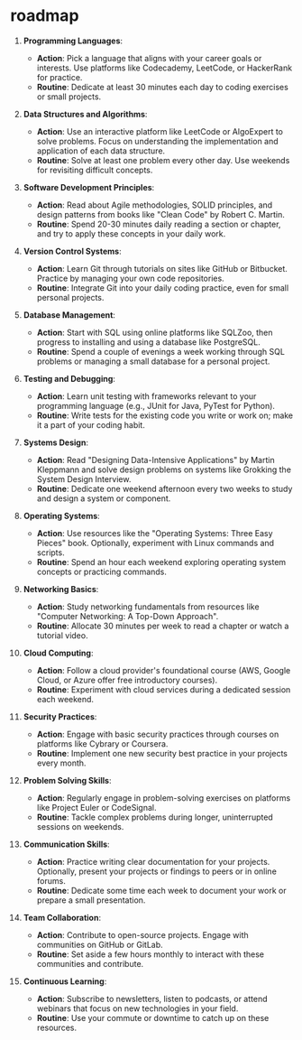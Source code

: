 # roadmap


1. **Programming Languages**:
   - **Action**: Pick a language that aligns with your career goals or interests. Use platforms like Codecademy, LeetCode, or HackerRank for practice.
   - **Routine**: Dedicate at least 30 minutes each day to coding exercises or small projects.

2. **Data Structures and Algorithms**:
   - **Action**: Use an interactive platform like LeetCode or AlgoExpert to solve problems. Focus on understanding the implementation and application of each data structure.
   - **Routine**: Solve at least one problem every other day. Use weekends for revisiting difficult concepts.

3. **Software Development Principles**:
   - **Action**: Read about Agile methodologies, SOLID principles, and design patterns from books like "Clean Code" by Robert C. Martin.
   - **Routine**: Spend 20-30 minutes daily reading a section or chapter, and try to apply these concepts in your daily work.

4. **Version Control Systems**:
   - **Action**: Learn Git through tutorials on sites like GitHub or Bitbucket. Practice by managing your own code repositories.
   - **Routine**: Integrate Git into your daily coding practice, even for small personal projects.

5. **Database Management**:
   - **Action**: Start with SQL using online platforms like SQLZoo, then progress to installing and using a database like PostgreSQL.
   - **Routine**: Spend a couple of evenings a week working through SQL problems or managing a small database for a personal project.

6. **Testing and Debugging**:
   - **Action**: Learn unit testing with frameworks relevant to your programming language (e.g., JUnit for Java, PyTest for Python).
   - **Routine**: Write tests for the existing code you write or work on; make it a part of your coding habit.

7. **Systems Design**:
   - **Action**: Read "Designing Data-Intensive Applications" by Martin Kleppmann and solve design problems on systems like Grokking the System Design Interview.
   - **Routine**: Dedicate one weekend afternoon every two weeks to study and design a system or component.

8. **Operating Systems**:
   - **Action**: Use resources like the "Operating Systems: Three Easy Pieces" book. Optionally, experiment with Linux commands and scripts.
   - **Routine**: Spend an hour each weekend exploring operating system concepts or practicing commands.

9. **Networking Basics**:
   - **Action**: Study networking fundamentals from resources like "Computer Networking: A Top-Down Approach".
   - **Routine**: Allocate 30 minutes per week to read a chapter or watch a tutorial video.

10. **Cloud Computing**:
    - **Action**: Follow a cloud provider's foundational course (AWS, Google Cloud, or Azure offer free introductory courses).
    - **Routine**: Experiment with cloud services during a dedicated session each weekend.

11. **Security Practices**:
    - **Action**: Engage with basic security practices through courses on platforms like Cybrary or Coursera.
    - **Routine**: Implement one new security best practice in your projects every month.

12. **Problem Solving Skills**:
    - **Action**: Regularly engage in problem-solving exercises on platforms like Project Euler or CodeSignal.
    - **Routine**: Tackle complex problems during longer, uninterrupted sessions on weekends.

13. **Communication Skills**:
    - **Action**: Practice writing clear documentation for your projects. Optionally, present your projects or findings to peers or in online forums.
    - **Routine**: Dedicate some time each week to document your work or prepare a small presentation.

14. **Team Collaboration**:
    - **Action**: Contribute to open-source projects. Engage with communities on GitHub or GitLab.
    - **Routine**: Set aside a few hours monthly to interact with these communities and contribute.

15. **Continuous Learning**:
    - **Action**: Subscribe to newsletters, listen to podcasts, or attend webinars that focus on new technologies in your field.
    - **Routine**: Use your commute or downtime to catch up on these resources.


